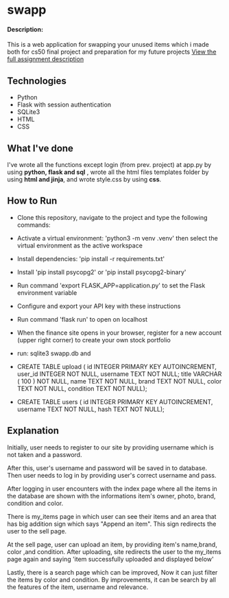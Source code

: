 # swapp
#### Description:
This is a web application for swapping your unused items which i made both for cs50 final project and preparation for my future projects
[View the full assignment description](https://cs50.harvard.edu/x/2023/project/)

## Technologies
* Python
* Flask with session authentication
* SQLite3
* HTML
* CSS


## What I've done

I've wrote all the functions except login (from prev. project) at app.py by using **python, flask and sql** , wrote all the html files templates folder by using **html and jinja**, and wrote style.css by using **css**.

## How to Run
* Clone this repository, navigate to the project and type the following commands:
* Activate a virtual environment: 'python3 -m venv .venv' then select the virtual environment as the active workspace
* Install dependencies: 'pip install -r requirements.txt'
* Install 'pip install psycopg2' or 'pip install psycopg2-binary'
* Run command 'export FLASK_APP=application.py' to set the Flask environment variable
* Configure and export your API key with these instructions
* Run command 'flask run' to open on localhost
* When the finance site opens in your browser, register for a new account (upper right corner) to create your own stock portfolio

* run: sqlite3 swapp.db and
* CREATE TABLE upload (
 	id INTEGER PRIMARY KEY AUTOINCREMENT,
 	user_id INTEGER NOT NULL,
    username TEXT NOT NULL;
 	title VARCHAR ( 100 ) NOT NULL,
 	name TEXT NOT NULL,
 	brand TEXT NOT NULL,
 	color TEXT NOT NULL,
 	condition TEXT NOT NULL);

* CREATE TABLE users (
 	id INTEGER PRIMARY KEY AUTOINCREMENT,
 	username TEXT NOT NULL,
 	hash TEXT NOT NULL);

## Explanation
Initially, user needs to register to our site by providing username which is not taken and a password. 

After this, user's username and password will be saved in to database. Then user needs to log in by providing user's correct username and pass.

After logging in user encounters with the index page where all the items in the database are shown with the informations item's owner, photo, brand, condition and color.

There is my_items page in which user can see their items and an area that has big addition sign which says "Append an item". This sign redirects the user to the sell page.

At the sell page, user can upload an item, by providing item's name,brand, color ,and condition. After uploading, site redirects the user to the my_items page again and saying 'item successfully uploaded and displayed below'

Lastly, there is a search page which can be improved, Now it can just filter the items by color and condition. By improvements, it can be search by all the features of the item, username and relevance.

